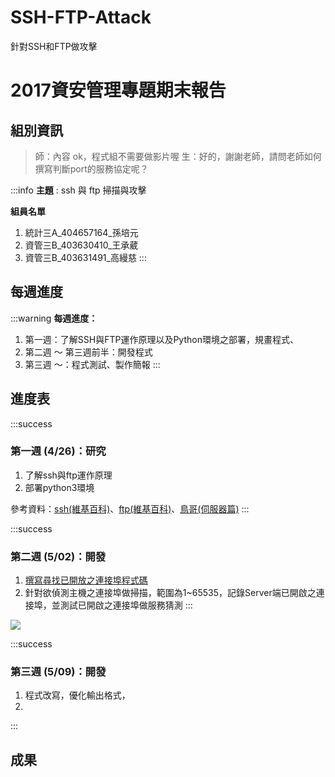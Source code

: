 # SSH-FTP-Attack
針對SSH和FTP做攻擊


# 2017資安管理專題期末報告
## 組別資訊

> 師：內容 ok，程式組不需要做影片喔
> 生：好的，謝謝老師，請問老師如何撰寫判斷port的服務協定呢？

:::info 
**主題**
: ssh 與 ftp 掃描與攻擊

**組員名單**
1. 統計三A_404657164_孫培元
2. 資管三B_403630410_王承葳
3. 資管三B_403631491_高縵慈
:::
## 每週進度
:::warning
**每週進度：**
1. 第一週：了解SSH與FTP運作原理以及Python環境之部署，規畫程式、
2. 第二週 ～ 第三週前半：開發程式
3. 第三週 ～：程式測試、製作簡報
:::

## 進度表

:::success
### 第一週 (4/26)：研究
1. 了解ssh與ftp運作原理
2. 部署python3環境

參考資料：[ssh(維基百科)](https://zh.wikipedia.org/wiki/Secure_Shell)、[ftp(維基百科)](https://zh.wikipedia.org/wiki/%E6%96%87%E4%BB%B6%E4%BC%A0%E8%BE%93%E5%8D%8F%E8%AE%AE)、[鳥哥(伺服器篇)](http://linux.vbird.org/linux_server/0410vsftpd.php#theory)
:::

:::success
### 第二週 (5/02)：開發
1. [撰寫尋找已開放之連接埠程式碼](https://github.com/SUN-PEI-YUAN/SSH-FTP-Attack)
2.  針對欲偵測主機之連接埠做掃描，範圍為1~65535，記錄Server端已開啟之連接埠，並測試已開啟之連接埠做服務猜測
:::

![](https://i.imgur.com/QpmrX3s.png)

:::success
### 第三週 (5/09)：開發
1.  程式改寫，優化輸出格式，
2.  
:::
## 成果
